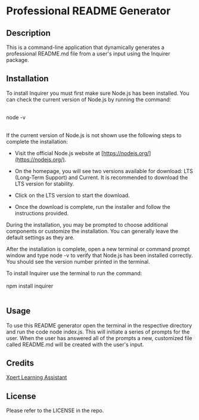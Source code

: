 # Professional README Generator



## Description

This is a command-line application that dynamically generates a professional README.md file from a user's input using the Inquirer package. 

## Installation

To install Inquirer you must first make sure Node.js has been installed. You can check the current version of Node.js by running the command:<br><br>

node -v<br><br>

If the current version of Node.js is not shown use the following steps to complete the installation:

- Visit the official Node.js website at [https://nodejs.org/](https://nodejs.org/).

- On the homepage, you will see two versions available for download: LTS (Long-Term Support) and Current. It is recommended to download the LTS version for stability.

- Click on the LTS version to start the download.

- Once the download is complete, run the installer and follow the instructions provided.

During the installation, you may be prompted to choose additional components or customize the installation. You can generally leave the default settings as they are.

After the installation is complete, open a new terminal or command prompt window and type node -v to verify that Node.js has been installed correctly. You should see the version number printed in the terminal.

To install Inquirer use the terminal to run the command:<br><br>
npm install inquirer<br><br>

## Usage

To use this README generator open the terminal in the respective directory and run the code node index.js. This will initiate a series of prompts for the user. When the user has answered all of the prompts a new, customized file called README.md will be created with the user's input.

## Credits

[Xpert Learning Assistant](https://bootcampspot.instructure.com/courses/4010/external_tools/313)

## License

Please refer to the LICENSE in the repo.